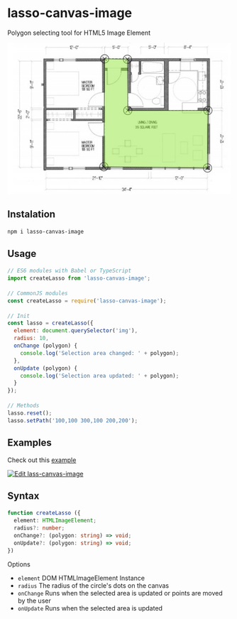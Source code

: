 # lasso-canvas-image

Polygon selecting tool for HTML5 Image Element

![View](example.jpg)

## Instalation

```bash
npm i lasso-canvas-image
```

## Usage

```js
// ES6 modules with Babel or TypeScript
import createLasso from 'lasso-canvas-image';

// CommonJS modules
const createLasso = require('lasso-canvas-image');

// Init
const lasso = createLasso({
  element: document.querySelector('img'),
  radius: 10,
  onChange (polygon) {
    console.log('Selection area changed: ' + polygon);
  },
  onUpdate (polygon) {
    console.log('Selection area updated: ' + polygon);
  }
});

// Methods
lasso.reset();
lasso.setPath('100,100 300,100 200,200');
```

## Examples

Check out this [example](tests/index.html)

[![Edit lass-canvas-image](https://codesandbox.io/static/img/play-codesandbox.svg)](https://codesandbox.io/s/lasso-canvas-image-cboun?fontsize=14&hidenavigation=1&theme=dark&view=preview)

## Syntax

```ts
function createLasso ({
  element: HTMLImageElement;
  radius?: number;
  onChange?: (polygon: string) => void;
  onUpdate?: (polygon: string) => void;
})
```

Options

- `element` DOM HTMLImageElement Instance
- `radius` The radius of the circle's dots on the canvas
- `onChange` Runs when the selected area is updated or points are moved by the user
- `onUpdate` Runs when the selected area is updated
